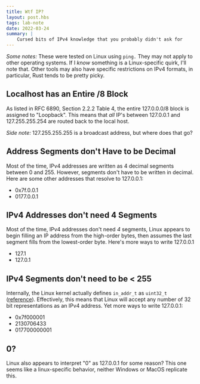 ```yaml
---
title: Wtf IP?
layout: post.hbs
tags: lab-note
date: 2022-03-24
summary: |
    Cursed bits of IPv4 knowledge that you probably didn't ask for
---
```


*Some notes:* These were tested on Linux using `ping.` They may not apply to other operating systems.
If I *know* something is a Linux-specific quirk, I'll note that. Other tools may also have specific
restrictions on IPv4 formats, in particular, Rust tends to be pretty picky.

## Localhost has an Entire /8 Block
As listed in RFC 6890, Section 2.2.2 Table 4, the entire 127.0.0.0/8 block is assigned to "Loopback".
This means that *all* IP's between 127.0.0.1 and 127.255.255.254 are routed back to the local host.

*Side note:* 127.255.255.255 is a broadcast address, but where does that go?

## Address Segments don't Have to be Decimal
Most of the time, IPv4 addresses are written as 4 decimal segments between 0 and 255. However,
segments don't have to be written in decimal. Here are some other addresses that resolve to 127.0.0.1:

- 0x7f.0.0.1
- 0177.0.0.1

## IPv4 Addresses don't need 4 Segments
Most of the time, IPv4 addresses don't need *4* segments, Linux appears to begin filling an IP address
from the high-order bytes, then assumes the last segment fills from the lowest-order byte. Here's more
ways to write 127.0.0.1

- 127.1
- 127.0.1

## IPv4 Segments don't need to be < 255
Internally, the Linux kernel actually defines `in_addr_t` as `uint32_t`
([reference](https://elixir.bootlin.com/uclibc-ng/latest/source/include/netinet/in.h#L142)). Effectively,
this means that Linux will accept any number of 32 bit representations as an IPv4 address. Yet more ways
to write 127.0.0.1:

- 0x7f000001
- 2130706433
- 017700000001

## 0?
Linux also appears to interpret "0" as 127.0.0.1 for some reason? This one seems like a linux-specific behavior,
neither Windows or MacOS replicate this.